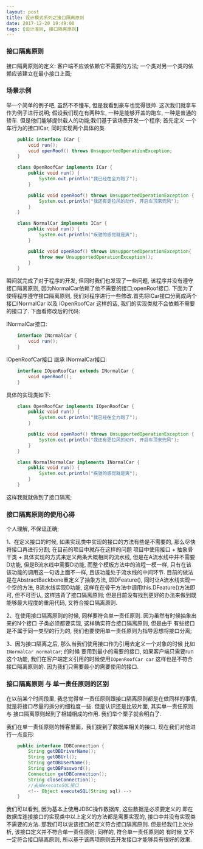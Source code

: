 ```yaml
---
layout: post
title: 设计模式系列之接口隔离原则
date: 2017-12-20 19:49:00
tags: [设计准则, 接口隔离原则]
---
```


### 接口隔离原则

接口隔离原则的定义: 客户端不应该依赖它不需要的方法; 一个类对另一个类的依赖应该建立在最小接口上面;

### 场景示例

举一个简单的例子吧, 虽然不不懂车, 但是我看到豪车也觉得很帅. 这次我们就拿车作为例子进行说明; 假设我们现在有两种车, 一种是能够开盖的跑车, 一种是普通的轿车. 但是他们能够提供载人的功能;我们基于该场景开发一个程序; 首先定义 一个车行为的接口ICar, 同时实现两个具体的类 

```java
    public interface ICar {
        void run();
        void openRoof() throws UnsupportedOperationException;
    }

    class OpenRoofCar implements ICar {
        public void run() {
            System.out.println("我已经在全力跑了");
        }

        public void openRoof() throws UnsupportedOperationException {
            System.out.println("我还有更拉风的动作, 开启车顶来兜风");
        }
    }

    class NormalCar implements ICar {
        public void run() {
            System.out.println("疾驰的感觉就是爽");
        }

        public void openRoof() throws UnsupportedOperationException{
            throw new UnsupportedOperationException();
        }
    }
```

瞬间就完成了对于程序的开发, 但同时我们也发现了一些问题, 该程序并没有遵守接口隔离原则, 因为NormalCar依赖了他不需要的接口;openRoof接口. 下面为了使得程序遵守接口隔离原则, 我们对程序进行一些修改.首先将ICar接口分离成两个接口INormalCar 以及 IOpenRoofCar 这样的话, 我们的实现类就不会依赖不需要的接口了. 下面看修改后的代码:

INormalCar接口:

```java
    interface INormalCar {
        void run();
    }
```

IOpenRoofCar接口 继承 INormalCar接口:

```java
    interface IOpenRoofCar extends INormalCar {
        void openRoof();
    }
```

具体的实现类如下:

```java
    class OpenRoofCar implements IOpenRoofCar {
        public void run() {
            System.out.println("我已经在全力跑了");
        }

        public void openRoof() throws UnsupportedOperationException {
            System.out.println("我还有更拉风的动作, 开启车顶来兜风");
        }
    }

    class NormalNormalCar implements INormalCar {
        public void run() {
            System.out.println("疾驰的感觉就是爽");
        }
    }
```

这样我就就做到了接口隔离;

### 接口隔离原则的使用心得

个人理解, 不保证正确;

1、在定义接口的时候, 如果实现类中实现的接口的方法有些是不需要的, 那么尽快将接口再进行分割; 在目前的项目中就存在这样的问题
    项目中使用接口 + 抽象骨干类 + 具体实现的方式来定义两条大概相同的流水线, 但是在A流水线中并不需要D功能, 但是B流水线中需要D功能, 而整个模板方法中的流程一模一样, 只有在该 该功能的调用这一句话上面不一样, 且该功能处于流水线的中间环节. 目前的做法是在AbstractBackbone重定义了抽象方法, 即DFeature(), 同时让A流水线实现一个空的方法, B流水线实现D功能, 这样在在骨干方法中调用this.DFeature()方法即可, 但不可否认, 这样违背了接口隔离原则; 但是目前没有找到更好的办法来做到既能够最大程度的重用代码, 又符合接口隔离原则.

2、在使用接口隔离原则的时候, 同样要符合单一责任原则. 因为虽然有时候抽象出来的N个接口 子类必须都要实现, 这样确实符合接口隔离原则, 但是由于 有些接口是不属于同一类型的行为的, 我们也要使用单一责任原则为指导思想将接口分离;

3、因为接口隔离之后, 那么当我们使用接口作为引用去定义一个对象的时候 比如```INormalCar normalCar```; 的时候 要用到最小的需要的接口, 如果客户端只需要run这个功能, 我们在客户端定义引用的时候使用```IOpenRoofCar car``` 这样也是不符合接口隔离原则的. 因为我们只需要最小的需要使用的接口.

### 接口隔离原则 与 单一责任原则的区别

在以前某个时间段里, 我总觉得单一责任原则跟接口隔离原则都是在做同样的事情, 就是将接口尽量的拆分的细粒度一些. 但是认识还是比较片面, 其实单一责任原则 与 接口隔离原则起到了相辅相成的作用. 我们举个栗子就会明白了.

我们在单一责任原则的博客里面，我们提到了数据库相关的接口, 现在我们对他进行一点变形:

```java
    public interface IDBConnection {
        String getDBDriverName();
        String getDBUrl();
        String getDBUserName();
        String getDBPassword();
        Connection getDBConnection();
        String closeConnection();
        //去掉executeSQL接口
        <!-- Object executeSQL(String sql) -->
    }
```

我们可以看到, 因为基本上使用JDBC操作数据库, 这些数据是必须要定义的 即在数据库连接接口的实现类中以上定义的方法都是需要实现的, 接口中并没有实现类不需要的方法. 那我们可以说该接口的定义符合接口隔离原则. 但是经我们上次分析, 该接口定义并不符合单一责任原则; 同样的, 符合单一责任原则的 有时候 又不一定符合接口隔离原则, 所以基于该两项原则去开发接口才能够具有很好的效果.

